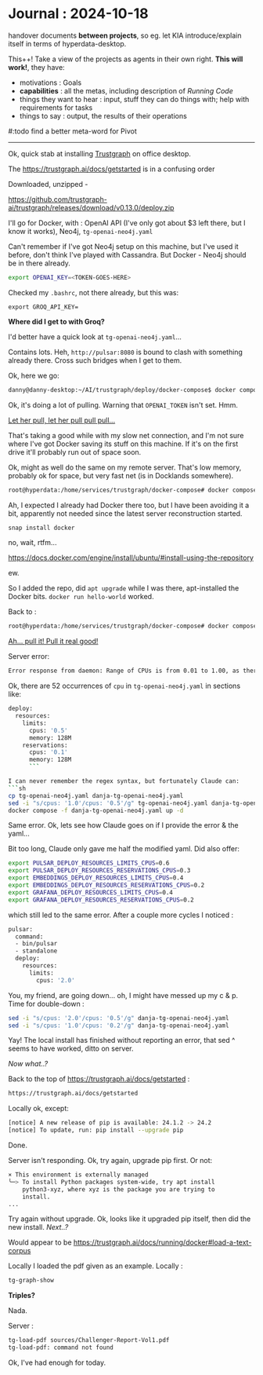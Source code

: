 # Journal : 2024-10-18

handover documents **between projects**, so eg. let KIA introduce/explain itself in terms of hyperdata-desktop.

This++! Take a view of the projects as agents in their own right. **This will work!**, they have:

* motivations : Goals
* **capabilities** : all the metas, including description of *Running Code*
* things they want to hear :  input, stuff they can do things with; help with requirements for tasks
* things to say : output, the results of their operations


#:todo find a better meta-word for Pivot   

---

Ok, quick stab at installing [Trustgraph](https://trustgraph.ai/) on office desktop.

The https://trustgraph.ai/docs/getstarted is in a confusing order

Downloaded, unzipped -

https://github.com/trustgraph-ai/trustgraph/releases/download/v0.13.0/deploy.zip

I'll go for Docker, with : OpenAI API (I've only got about $3 left there, but I know it works),	Neo4j,	`tg-openai-neo4j.yaml`

Can't remember if I've got Neo4j setup on this machine, but I've used it before, don't think I've played with Cassandra. But Docker - Neo4j should be in there already.


```sh
export OPENAI_KEY=<TOKEN-GOES-HERE>
```

Checked my `.bashrc`, not there already, but this was:
```
export GROQ_API_KEY=
```
**Where did I get to with Groq?**

I'd better have a quick look at `tg-openai-neo4j.yaml`...

Contains lots. Heh, `http://pulsar:8080` is bound to clash with something already there. Cross such bridges when I get to them.

Ok, here we go:

```sh
danny@danny-desktop:~/AI/trustgraph/deploy/docker-compose$ docker compose -f tg-openai-neo4j.yaml up -d
```

Ok, it's doing a lot of pulling. Warning that `OPENAI_TOKEN` isn't set. Hmm.

[Let her pull, let her pull pull pull...](https://youtu.be/7TAam7HQWnA?si=6jyfnSP-SL2ZvcZ6)

That's taking a good while with my slow net connection, and I'm not sure where I've got Docker saving its stuff on this machine. If it's on the first drive it'll probably run out of space soon.

Ok, might as well do the same on my remote server. That's low memory, probably ok for space, but very fast net (is in Docklands somewhere).

```sh
root@hyperdata:/home/services/trustgraph/docker-compose# docker compose -f tg-openai-neo4j.yaml up -d
```

Ah, I expected I already had Docker there too, but I have been avoiding it a bit, apparently not needed since the latest server reconstruction started.
```sh
snap install docker
```

no, wait, rtfm...

https://docs.docker.com/engine/install/ubuntu/#install-using-the-repository

ew.

So I added the repo, did `apt upgrade` while I was there, apt-installed the Docker bits. `docker run hello-world` worked.

Back to :
```sh
root@hyperdata:/home/services/trustgraph/docker-compose# docker compose -f tg-openai-neo4j.yaml up -d
```

[Ah... pull it! Pull it real good!](https://youtu.be/vCadcBR95oU?si=XEn_NY3mpnQtUsoD)

Server error:
```sh
Error response from daemon: Range of CPUs is from 0.01 to 1.00, as there are only 1 CPUs available
```

Ok, there are 52 occurrences of `cpu` in `tg-openai-neo4j.yaml` in sections like:
```sh
deploy:
  resources:
    limits:
      cpus: '0.5'
      memory: 128M
    reservations:
      cpus: '0.1'
      memory: 128M
      ```

I can never remember the regex syntax, but fortunately Claude can:
```sh
cp tg-openai-neo4j.yaml danja-tg-openai-neo4j.yaml
sed -i "s/cpus: '1.0'/cpus: '0.5'/g" tg-openai-neo4j.yaml danja-tg-openai-neo4j.yaml
docker compose -f danja-tg-openai-neo4j.yaml up -d
```

Same error. Ok, lets see how Claude goes on if I provide the error & the yaml...

Bit too long, Claude only gave me half the modified yaml. Did also offer:
```sh
export PULSAR_DEPLOY_RESOURCES_LIMITS_CPUS=0.6
export PULSAR_DEPLOY_RESOURCES_RESERVATIONS_CPUS=0.3
export EMBEDDINGS_DEPLOY_RESOURCES_LIMITS_CPUS=0.4
export EMBEDDINGS_DEPLOY_RESOURCES_RESERVATIONS_CPUS=0.2
export GRAFANA_DEPLOY_RESOURCES_LIMITS_CPUS=0.4
export GRAFANA_DEPLOY_RESOURCES_RESERVATIONS_CPUS=0.2
```

which still led to the same error. After a couple more cycles I noticed :
```sh
pulsar:
  command:
  - bin/pulsar
  - standalone
  deploy:
    resources:
      limits:
        cpus: '2.0'
```

You, my friend, are going down... oh, I might have messed up my c & p. Time for double-down :

```sh
sed -i "s/cpus: '2.0'/cpus: '0.5'/g" danja-tg-openai-neo4j.yaml
sed -i "s/cpus: '1.0'/cpus: '0.2'/g" danja-tg-openai-neo4j.yaml
```

Yay! The local install has finished without reporting an error, that sed ^ seems to have worked, ditto on server.

*Now what..?*

Back to the top of https://trustgraph.ai/docs/getstarted :
```sh
https://trustgraph.ai/docs/getstarted
```

Locally ok, except:
```sh
[notice] A new release of pip is available: 24.1.2 -> 24.2
[notice] To update, run: pip install --upgrade pip
```
Done.

Server isn't responding. Ok, try again, upgrade pip first. Or not:
```sh
× This environment is externally managed
╰─> To install Python packages system-wide, try apt install
    python3-xyz, where xyz is the package you are trying to
    install.
...
```

Try again without upgrade. Ok, looks like it upgraded pip itself, then did the new install.
*Next..?*

Would appear to be https://trustgraph.ai/docs/running/docker#load-a-text-corpus

Locally I loaded the pdf given as an example.  Locally :
```sh
tg-graph-show
```

**Triples?**

Nada.

Server :
```sh
tg-load-pdf sources/Challenger-Report-Vol1.pdf
tg-load-pdf: command not found
```

Ok, I've had enough for today.
